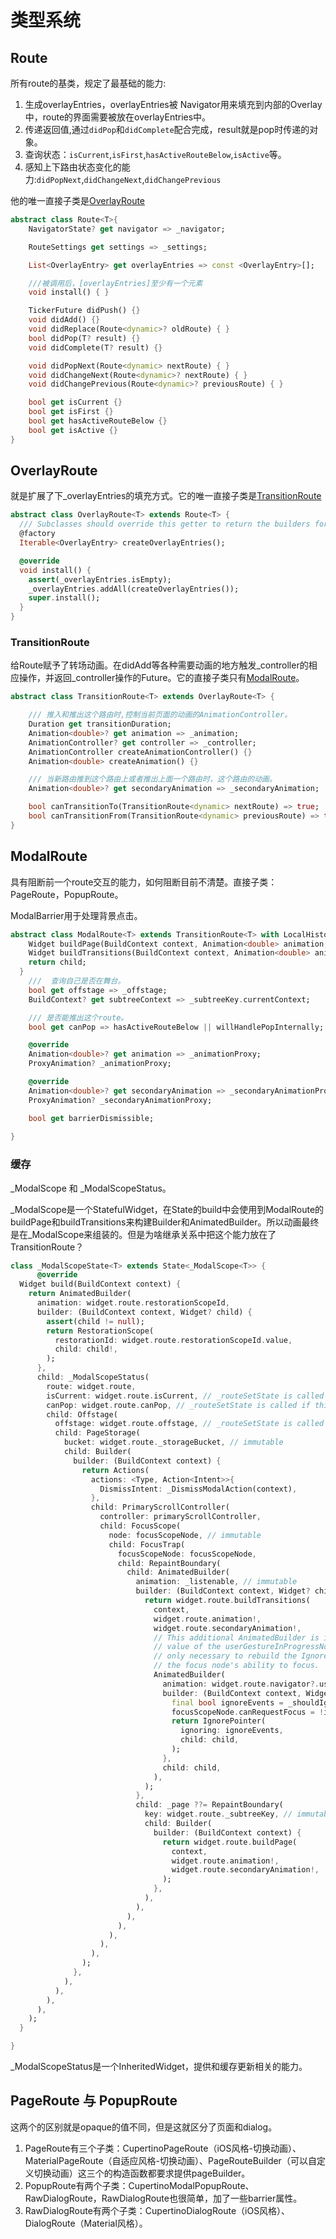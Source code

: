# 类型系统

## Route
所有route的基类，规定了最基础的能力:

1. 生成overlayEntries，overlayEntries被 Navigator用来填充到内部的Overlay中，route的界面需要被放在overlayEntries中。
2. 传递返回值,通过```didPop```和```didComplete```配合完成，result就是pop时传递的对象。
3. 查询状态：```isCurrent```,```isFirst```,```hasActiveRouteBelow```,```isActive```等。
4. 感知上下路由状态变化的能力:```didPopNext```,```didChangeNext```,```didChangePrevious```

他的唯一直接子类是[OverlayRoute](#overlayroute)

```dart
abstract class Route<T>{
    NavigatorState? get navigator => _navigator;

    RouteSettings get settings => _settings;

    List<OverlayEntry> get overlayEntries => const <OverlayEntry>[];

    ///被调用后，[overlayEntries]至少有一个元素 
    void install() { }

    TickerFuture didPush() {}
    void didAdd() {}
    void didReplace(Route<dynamic>? oldRoute) { }
    bool didPop(T? result) {}
    void didComplete(T? result) {}

    void didPopNext(Route<dynamic> nextRoute) { }
    void didChangeNext(Route<dynamic>? nextRoute) { }
    void didChangePrevious(Route<dynamic>? previousRoute) { }

    bool get isCurrent {}
    bool get isFirst {}
    bool get hasActiveRouteBelow {}
    bool get isActive {}
}
```


## OverlayRoute

就是扩展了下_overlayEntries的填充方式。它的唯一直接子类是[TransitionRoute](#transitionroute)

```dart
abstract class OverlayRoute<T> extends Route<T> {
  /// Subclasses should override this getter to return the builders for the overlay.
  @factory
  Iterable<OverlayEntry> createOverlayEntries();

  @override
  void install() {
    assert(_overlayEntries.isEmpty);
    _overlayEntries.addAll(createOverlayEntries());
    super.install();
  }  
}

```

### TransitionRoute

给Route赋予了转场动画。在didAdd等各种需要动画的地方触发_controller的相应操作，并返回_controller操作的Future。它的直接子类只有[ModalRoute](#modalroute)。

```dart
abstract class TransitionRoute<T> extends OverlayRoute<T> {

    /// 推入和推出这个路由时,控制当前页面的动画的AnimationController。
    Duration get transitionDuration;
    Animation<double>? get animation => _animation;
    AnimationController? get controller => _controller;
    AnimationController createAnimationController() {}
    Animation<double> createAnimation() {}

    /// 当新路由推到这个路由上或者推出上面一个路由时，这个路由的动画。
    Animation<double>? get secondaryAnimation => _secondaryAnimation;

    bool canTransitionTo(TransitionRoute<dynamic> nextRoute) => true;
    bool canTransitionFrom(TransitionRoute<dynamic> previousRoute) => true;
}

```

## ModalRoute

具有阻断前一个route交互的能力，如何阻断目前不清楚。直接子类：PageRoute，PopupRoute。

ModalBarrier用于处理背景点击。

```dart
abstract class ModalRoute<T> extends TransitionRoute<T> with LocalHistoryRoute<T>{
    Widget buildPage(BuildContext context, Animation<double> animation, Animation<double> secondaryAnimation);
    Widget buildTransitions(BuildContext context, Animation<double> animation, Animation<double> secondaryAnimation, Widget child) {
    return child;
  }
    ///  查询自己是否在舞台。
    bool get offstage => _offstage;
    BuildContext? get subtreeContext => _subtreeKey.currentContext;

    /// 是否能推出这个route。
    bool get canPop => hasActiveRouteBelow || willHandlePopInternally;

    @override
    Animation<double>? get animation => _animationProxy;
    ProxyAnimation? _animationProxy;

    @override
    Animation<double>? get secondaryAnimation => _secondaryAnimationProxy;
    ProxyAnimation? _secondaryAnimationProxy;

    bool get barrierDismissible;
    
}

```

### 缓存

_ModalScope 和 _ModalScopeStatus。


_ModalScope是一个StatefulWidget，在State的build中会使用到ModalRoute的buildPage和buildTransitions来构建Builder和AnimatedBuilder。所以动画最终是在_ModalScope来组装的。但是为啥继承关系中把这个能力放在了TransitionRoute？

```dart
class _ModalScopeState<T> extends State<_ModalScope<T>> {
      @override
  Widget build(BuildContext context) {
    return AnimatedBuilder(
      animation: widget.route.restorationScopeId,
      builder: (BuildContext context, Widget? child) {
        assert(child != null);
        return RestorationScope(
          restorationId: widget.route.restorationScopeId.value,
          child: child!,
        );
      },
      child: _ModalScopeStatus(
        route: widget.route,
        isCurrent: widget.route.isCurrent, // _routeSetState is called if this updates
        canPop: widget.route.canPop, // _routeSetState is called if this updates
        child: Offstage(
          offstage: widget.route.offstage, // _routeSetState is called if this updates
          child: PageStorage(
            bucket: widget.route._storageBucket, // immutable
            child: Builder(
              builder: (BuildContext context) {
                return Actions(
                  actions: <Type, Action<Intent>>{
                    DismissIntent: _DismissModalAction(context),
                  },
                  child: PrimaryScrollController(
                    controller: primaryScrollController,
                    child: FocusScope(
                      node: focusScopeNode, // immutable
                      child: FocusTrap(
                        focusScopeNode: focusScopeNode,
                        child: RepaintBoundary(
                          child: AnimatedBuilder(
                            animation: _listenable, // immutable
                            builder: (BuildContext context, Widget? child) {
                              return widget.route.buildTransitions(
                                context,
                                widget.route.animation!,
                                widget.route.secondaryAnimation!,
                                // This additional AnimatedBuilder is include because if the
                                // value of the userGestureInProgressNotifier changes, it's
                                // only necessary to rebuild the IgnorePointer widget and set
                                // the focus node's ability to focus.
                                AnimatedBuilder(
                                  animation: widget.route.navigator?.userGestureInProgressNotifier ?? ValueNotifier<bool>(false),
                                  builder: (BuildContext context, Widget? child) {
                                    final bool ignoreEvents = _shouldIgnoreFocusRequest;
                                    focusScopeNode.canRequestFocus = !ignoreEvents;
                                    return IgnorePointer(
                                      ignoring: ignoreEvents,
                                      child: child,
                                    );
                                  },
                                  child: child,
                                ),
                              );
                            },
                            child: _page ??= RepaintBoundary(
                              key: widget.route._subtreeKey, // immutable
                              child: Builder(
                                builder: (BuildContext context) {
                                  return widget.route.buildPage(
                                    context,
                                    widget.route.animation!,
                                    widget.route.secondaryAnimation!,
                                  );
                                },
                              ),
                            ),
                          ),
                        ),
                      ),
                    ),
                  ),
                );
              },
            ),
          ),
        ),
      ),
    );
  }

}
```

_ModalScopeStatus是一个InheritedWidget，提供和缓存更新相关的能力。


## PageRoute 与 PopupRoute
这两个的区别就是opaque的值不同，但是这就区分了页面和dialog。


1. PageRoute有三个子类：CupertinoPageRoute（iOS风格-切换动画）、MaterialPageRoute（自适应风格-切换动画）、PageRouteBuilder（可以自定义切换动画）这三个的构造函数都要求提供pageBuilder。
2. PopupRoute有两个子类：CupertinoModalPopupRoute、RawDialogRoute，RawDialogRoute也很简单，加了一些barrier属性。
3. RawDialogRoute有两个子类：CupertinoDialogRoute（iOS风格）、DialogRoute（Material风格）。